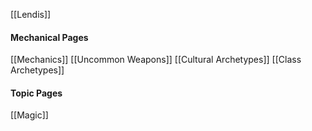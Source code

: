 [[Lendis]]

#### Mechanical Pages
[[Mechanics]]
[[Uncommon Weapons]]
[[Cultural Archetypes]]
[[Class Archetypes]]

#### Topic Pages
[[Magic]]